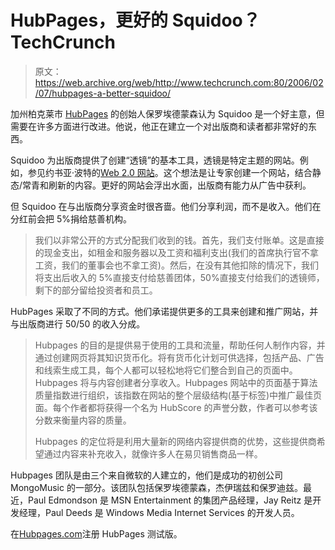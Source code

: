 # HubPages，更好的 Squidoo？TechCrunch

> 原文：<https://web.archive.org/web/http://www.techcrunch.com:80/2006/02/07/hubpages-a-better-squidoo/>

加州柏克莱市 [HubPages](https://web.archive.org/web/20220928193751/http://www.hubpages.com/) 的创始人保罗埃德蒙森认为 Squidoo 是一个好主意，但需要在许多方面进行改进。他说，他正在建立一个对出版商和读者都非常好的东西。

Squidoo 为出版商提供了创建“透镜”的基本工具，透镜是特定主题的网站。例如，参见约书亚·波特的[Web 2.0 网站](https://web.archive.org/web/20220928193751/http://www.squidoo.com/introtoweb20/)。这个想法是让专家创建一个网站，结合静态/常青和刷新的内容。更好的网站会浮出水面，出版商有能力从广告中获利。

但 Squidoo 在与出版商分享资金时很吝啬。他们分享利润，而不是收入。他们在分红前会把 5%捐给慈善机构。

> 我们以非常公开的方式分配我们收到的钱。首先，我们支付账单。这是直接的现金支出，如租金和服务器以及工资和福利支出(我们的首席执行官不拿工资，我们的董事会也不拿工资)。然后，在没有其他扣除的情况下，我们将支出后收入的 5%直接支付给慈善团体，50%直接支付给我们的透镜师，剩下的部分留给投资者和员工。

HubPages 采取了不同的方式。他们承诺提供更多的工具来创建和推广网站，并与出版商进行 50/50 的收入分成。

> Hubpages 的目的是提供易于使用的工具和流量，帮助任何人制作内容，并通过创建网页将其知识货币化。将有货币化计划可供选择，包括产品、广告和线索生成工具，每个人都可以轻松地将它们整合到自己的页面中。Hubpages 将与内容创建者分享收入。Hubpages 网站中的页面基于算法质量指数进行组织，该指数在网站的整个层级结构(基于标签)中推广最佳页面。每个作者都将获得一个名为 HubScore 的声誉分数，作者可以参考该分数来衡量内容的质量。
> 
> Hubpages 的定位将是利用大量新的网络内容提供商的优势，这些提供商希望通过内容来补充收入，就像许多人在易贝销售商品一样。

Hubpages 团队是由三个来自微软的人建立的，他们是成功的初创公司 MongoMusic 的一部分。该团队包括保罗埃德蒙森，杰伊瑞兹和保罗迪兹。最近，Paul Edmondson 是 MSN Entertainment 的集团产品经理，Jay Reitz 是开发经理，Paul Deeds 是 Windows Media Internet Services 的开发人员。

在[Hubpages.com](https://web.archive.org/web/20220928193751/http://www.hubpages.com/)注册 HubPages 测试版。